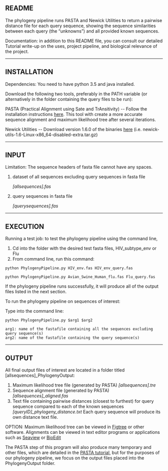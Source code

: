 README
--------------------------------------------------------------------------------
The phylogeny pipeline runs PASTA and Newick Utilities to return a pairwise 
distance file for each query sequence, showing the sequence similarities between
each query (the “unknowns”) and all provided known sequences.

Documentation: in addition to this README file, you can consult our detailed 
Tutorial write-up on the uses, project pipeline, and biological relevance of the
project.

--------------------------------------------------------------------------------
INSTALLATION
--------------------------------------------------------------------------------
Dependencies:
You need to have python 3.5 and java installed.

Download the following two tools, preferably in the PATH variable 
(or alternatively in the folder containing the query files to be run):

PASTA (Practical Alignment using Sate and TrAnsitivity) -- 
Follow the installation instructions [here](https://github.com/smirarab/pasta).
This tool with create a more accurate sequence alignment and maximum likelihood
tree after several iterations.

Newick Utilities -- 
Download version 1.6.0 of the binaries [here](http://cegg.unige.ch/newick_utils)
(i.e. newick-utils-1.6-Linux-x86_64-disabled-extra.tar.gz) 

--------------------------------------------------------------------------------
INPUT
--------------------------------------------------------------------------------
Limitation: The sequence headers of fasta file cannot have any spaces.



1. dataset of all sequences excluding query sequences in fasta file

   *[allsequences].fas*
   
2. query sequences in fasta file

   *[querysequences].fas*
   
--------------------------------------------------------------------------------
EXECUTION
--------------------------------------------------------------------------------

Running a test job: to test the phylogeny pipeline using the command line,

1. Cd into the folder with the desired test fasta files, HIV_subtype_env or Flu
2. From command line, run this command:

```
python PhylogenyPipeline.py HIV_env.fas HIV_env_query.fas
```
 ```
 python PhylogenyPipeline.py Avian_Swine_Human_flu.fas Flu_query.fas 
 ```
If the phylogeny pipeline runs successfully, it will produce all of the output files
listed in the next section.

To run the phylogeny pipeline on sequences of interest: 

Type into the command line:

	python PhylogenyPipeline.py $arg1 $arg2

	arg1: name of the fastafile containing all the sequences excluding query sequence(s)
	arg2: name of the fastafile containing the query sequence(s)

--------------------------------------------------------------------------------
OUTPUT
--------------------------------------------------------------------------------

All final output files of interest are located in a folder titled
[allsequences]_PhylogenyOutput:

1. Maximum likelihood tree file (generated by PASTA) *[allsequences].tre*
2. Sequence alignment file (generated by PASTA) *[allsequences]_aligned.fas*
3. Text file containing pairwise distances (closest to furthest) for query sequence
compared to each of the known sequences *[queryID]_phylogeny_distance.txt*
Each query sequence will produce its own distance text file.

OPTION: Maximum likelihood tree can be viewed in [Figtree](http://tree.bio.ed.ac.uk/software/figtree/) or other software.
Alignments can be viewed in text editor programs or applications such as [Seaview](http://doua.prabi.fr/software/seaview)
or [BioEdit](http://www.mbio.ncsu.edu/bioedit/bioedit.html)

The PASTA step of this program will also produce many temporary and other files,
which are detailed in the [PASTA tutorial](https://github.com/smirarab/pasta/blob/master/pasta-doc/pasta-tutorial.md),
but for the purposes of our phylogeny pipeline, we focus on the output files placed
into the PhylogenyOutput folder.

